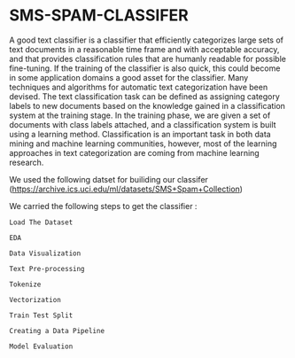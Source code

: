 # SMS-SPAM-CLASSIFER

A good text classifier is a classifier that efficiently categorizes large sets of text documents in a reasonable time frame and with acceptable accuracy, and that provides classification rules that are humanly readable for possible fine-tuning. If the training of the classifier is also quick, this could become in some application domains a good asset for the classifier. Many techniques and algorithms for automatic text categorization have been devised.
The text classification task can be defined as assigning category labels to new documents based on the knowledge gained in a classification system at the training stage. In the training phase, we are given a set of documents with class labels attached, and a classification system is built using a learning method. Classification is an important task in both data mining and machine learning communities, however, most of the learning approaches in text categorization are coming from machine learning research.

We used the following datset for builiding our classifer (https://archive.ics.uci.edu/ml/datasets/SMS+Spam+Collection)


We carried the following steps to get the classifier :

    Load The Dataset
    
    EDA
    
    Data Visualization
    
    Text Pre-processing
    
    Tokenize
    
    Vectorization
    
    Train Test Split
    
    Creating a Data Pipeline
    
    Model Evaluation
    
    

